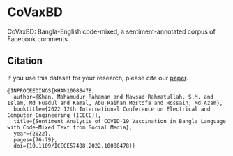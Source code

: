# CoVaxBD
CoVaxBD: Bangla-English code-mixed, a sentiment-annotated corpus of Facebook comments

## Citation
If you use this dataset for your research, please cite our [paper](https://ieeexplore.ieee.org/document/10088478).

```
@INPROCEEDINGS{KHAN10088478,
  author={Khan, Mahamudur Rahaman and Nawsad Rahmatullah, S.M. and Islam, Md Fuadul and Kamal, Abu Raihan Mostofa and Hossain, Md Azam},
  booktitle={2022 12th International Conference on Electrical and Computer Engineering (ICECE)}, 
  title={Sentiment Analysis of COVID-19 Vaccination in Bangla Language with Code-Mixed Text from Social Media}, 
  year={2022},
  pages={76-79},
  doi={10.1109/ICECE57408.2022.10088478}}

```
